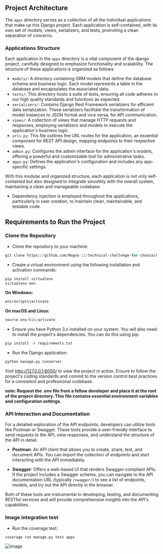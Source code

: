 ## Project Architecture

The `apps` directory serves as a collection of all the individual applications that make up this Django project. Each application is self-contained, with its own set of models, views, serializers, and tests, promoting a clean separation of concerns.

### Applications Structure

Each application in the `apps` directory is a vital component of the django project, carefully designed to emphasize functionality and scalability. The structure of these applications is organized as follows:

- `models/`: A directory containing ORM models that define the database schema and business logic. Each model represents a table in the database and encapsulates the associated data.
- `tests/`: This directory hosts a suite of tests, ensuring all code adheres to our high quality standards and functions as expected.
- `serializers/`: Contains Django Rest Framework serializers for efficient data serialization. These serializers facilitate the transformation of model instances to JSON format and vice versa, for API communication.
- `views/`: A collection of views that manage HTTP requests and responses, employing serializers and models to execute the application's business logic.
- `urls.py`: This file outlines the URL routes for the application, an essential component for REST API design, mapping endpoints to their respective views.
- `admin.py`: Configures the admin interface for the application's models, offering a powerful and customizable tool for administrative tasks.
- `apps.py`: Defines the application's configuration and includes any app-specific settings.

With this modular and organized structure, each application is not only self-contained but also designed to integrate smoothly with the overall system, maintaining a clean and manageable codebase.


- Dependency injection is employed throughout the applications, particularly in user creation, to maintain clean, maintainable, and testable code.

## Requirements to Run the Project

### Clone the Repository

- Clone the repository to your machine:

```python
git clone https://github.com/Magno-12/technical-challenge-for-choucair
```

- Create a virtual environment using the following installation and activation commands:

```python
pip install virtualenv
virtualenv env
```

**On Windows:**
```python
env\Scripts\activate
```

**On macOS and Linux:**
```python
source env/bin/activate
```

- Ensure you have Python 3.x installed on your system. You will also need to install the project's dependencies. You can do this using pip:

```python
pip install -r requirements.txt
```

- Run the Django application:

```python
python manage.py runserver
```
Visit http://127.0.0.1:8000/ to view the project in action. Ensure to follow the project's coding standards and commit to the version control best practices for a consistent and professional codebase.

**note: Request the .env file from a fellow developer and place it at the root of the project directory. This file contains essential environment variables and configuration settings.**

### API Interaction and Documentation

For a detailed exploration of the API endpoints, developers can utilize tools like Postman or Swagger. These tools provide a user-friendly interface to send requests to the API, view responses, and understand the structure of the API in detail.

- **Postman**: An API client that allows you to create, share, test, and document APIs. You can import the collection of endpoints and start interacting with the API immediately.

- **Swagger**: Offers a web-based UI that renders Swagger-compliant APIs. If the project includes a Swagger schema, you can navigate to the API documentation URL (typically `/swagger/`) to see a list of endpoints, models, and try out the API directly in the browser.

Both of these tools are instrumental in developing, testing, and documenting RESTful services and will provide comprehensive insights into the API's capabilities.

### Image integration test

- Run the coverage test:

```coverage
coverage run manage.py test apps
```
![image](https://github.com/Magno-12/technical-challenge-for-choucair/assets/66977118/bacd770e-b828-4d09-8eec-12662257908f)

